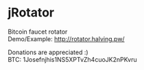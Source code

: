 # jRotator
Bitcoin faucet rotator<br />
Demo/Example: http://rotator.halving.pw/<br />

Donations are appreciated :)<br />
BTC: 1Josefnjhis1NS5XPTvZh4cuoJK2nPKvru
